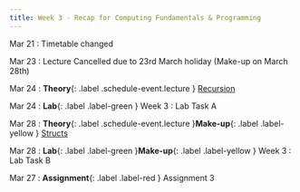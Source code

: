 ```yaml
---
title: Week 3 - Recap for Computing Fundamentals & Programming
---
```

Mar 21
: Timetable changed


Mar 23
: Lecture Cancelled due to 23rd March holiday (Make-up on March 28th) 


Mar 24
: **Theory**{: .label .schedule-event.lecture } [Recursion](https://drive.google.com/file/d/1PVL8do_SjmqVYXLHVL4sJJIogxgx-BH4/view?usp=sharing)

[//]: # (: [Reading Material]&#40;#&#41; , [Quiz with Solution]&#40;#&#41;)

Mar 24
: **Lab**{: .label .label-green } Week 3 : Lab Task A

[//]: # (: [Task]&#40;#&#41;, [Solution]&#40;#&#41;)

Mar 28
: **Theory**{: .label .schedule-event.lecture }**Make-up**{: .label .label-yellow } [Structs](https://drive.google.com/file/d/130uX8upv6JceSN26HfXWTxZ8RPWnv7qa/view?usp=sharing)

[//]: # (: [Reading Material]&#40;#&#41; ,   [Quiz with Solution]&#40;#&#41;)

Mar 28 
: **Lab**{: .label .label-green }**Make-up**{: .label .label-yellow } Week 3 : Lab Task B 

[//]: # (: [Task]&#40;#&#41;, [Solution]&#40;#&#41;)

Mar 27
: **Assignment**{: .label .label-red } Assignment 3 

[//]: # (: [Assignment]&#40;#&#41;, [Solution]&#40;#&#41;)
